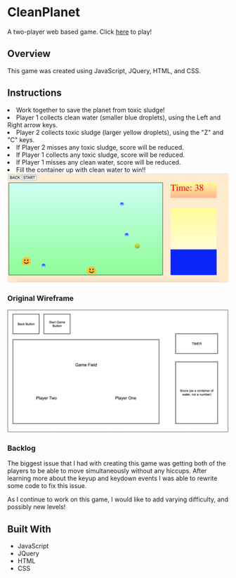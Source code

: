 # CleanPlanet

A two-player web based game. Click [here](https://arowland900.github.io/first-game/) to play!

## Overview

This game was created using JavaScript, JQuery, HTML, and CSS.

## Instructions
<li>Work together to save the planet from toxic sludge!</li>
<li>Player 1 collects clean water (smaller blue droplets), using the Left and Right arrow keys.</li>
<li>Player 2 collects toxic sludge (larger yellow droplets), using the "Z" and "C" keys.</li>
<li>If Player 2 misses any toxic sludge, score will be reduced.</li>
<li>If Player 1 collects any toxic sludge, score will be reduced.</li>
<li>If Player 1 misses any clean water, score will be reduced.</li>
<li>Fill the container up with clean water to win!!</li>

<img src='game_screenshot.png'>

### Original Wireframe
<img src='wireframe.png'>

### Backlog

The biggest issue that I had with creating this game was getting both of the players to be able to move simultaneously without any hiccups.  After learning more about the keyup and keydown events I was able to rewrite some code to fix this issue.  

As I continue to work on this game, I would like to add varying difficulty, and possibly new levels!

## Built With

* JavaScript
* JQuery
* HTML
* CSS
